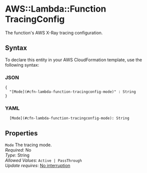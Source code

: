 # AWS::Lambda::Function TracingConfig<a name="aws-properties-lambda-function-tracingconfig"></a>

The function's AWS X\-Ray tracing configuration\.

## Syntax<a name="aws-properties-lambda-function-tracingconfig-syntax"></a>

To declare this entity in your AWS CloudFormation template, use the following syntax:

### JSON<a name="aws-properties-lambda-function-tracingconfig-syntax.json"></a>

```
{
  "[Mode](#cfn-lambda-function-tracingconfig-mode)" : String
}
```

### YAML<a name="aws-properties-lambda-function-tracingconfig-syntax.yaml"></a>

```
  [Mode](#cfn-lambda-function-tracingconfig-mode): String
```

## Properties<a name="aws-properties-lambda-function-tracingconfig-properties"></a>

`Mode`  <a name="cfn-lambda-function-tracingconfig-mode"></a>
The tracing mode\.  
*Required*: No  
*Type*: String  
*Allowed Values*: `Active | PassThrough`  
*Update requires*: [No interruption](https://docs.aws.amazon.com/AWSCloudFormation/latest/UserGuide/using-cfn-updating-stacks-update-behaviors.html#update-no-interrupt)